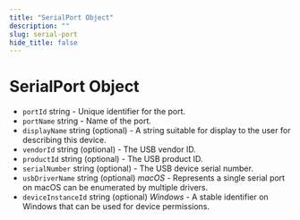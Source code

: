 ```yaml
---
title: "SerialPort Object"
description: ""
slug: serial-port
hide_title: false
---
```


# SerialPort Object

* `portId` string - Unique identifier for the port.
* `portName` string - Name of the port.
* `displayName` string (optional) - A string suitable for display to the user for describing this device.
* `vendorId` string (optional) - The USB vendor ID.
* `productId` string (optional) - The USB product ID.
* `serialNumber` string (optional) - The USB device serial number.
* `usbDriverName` string (optional) _macOS_ - Represents a single serial port on macOS can be enumerated by multiple drivers.
* `deviceInstanceId` string (optional) _Windows_ - A stable identifier on Windows that can be used for device permissions.
